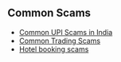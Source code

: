 ## Common Scams
- [Common UPI Scams in India](./common-upi-scams-in-india.md)
- [Common Trading Scams](./common-trading-scams.md)
- [Hotel booking scams](./hotel-booking-scams-target-desperate-travelers.md)
